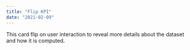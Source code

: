 ```yaml
---
title: "Flip KPI"
date: "2021-02-09"
---
```


This card flip on user interaction to reveal more details about the dataset and how it is computed.
